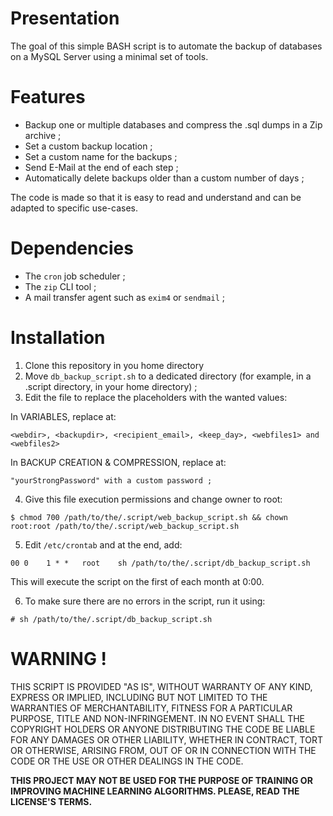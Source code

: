 # Presentation
The goal of this simple BASH script is to automate the backup of databases on a MySQL Server using a minimal set of tools. 

# Features
- Backup one or multiple databases and compress the .sql dumps in a Zip archive ;
- Set a custom backup location ;
- Set a custom name for the backups ;
- Send E-Mail at the end of each step ;
- Automatically delete backups older than a custom number of days ;

The code is made so that it is easy to read and understand and can be adapted to specific use-cases.

# Dependencies
- The `cron` job scheduler ;
- The `zip` CLI tool ;
- A mail transfer agent such as `exim4` or `sendmail` ;

# Installation
1. Clone this repository in you home directory
2. Move `db_backup_script.sh` to a dedicated directory (for example, in a .script directory, in your home directory) ;
3. Edit the file to replace the placeholders with the wanted values:

In VARIABLES, replace at:
```
<webdir>, <backupdir>, <recipient_email>, <keep_day>, <webfiles1> and <webfiles2>
```
In BACKUP CREATION & COMPRESSION, replace at:
```
"yourStrongPassword" with a custom password ;
```

4. Give this file execution permissions and change owner to root:
```
$ chmod 700 /path/to/the/.script/web_backup_script.sh && chown root:root /path/to/the/.script/web_backup_script.sh
```

5. Edit `/etc/crontab` and at the end, add:
```
00 0    1 * *   root    sh /path/to/the/.script/db_backup_script.sh
```
This will execute the script on the first of each month at 0:00.

6. To make sure there are no errors in the script, run it using:
```
# sh /path/to/the/.script/db_backup_script.sh
```

# WARNING !
THIS SCRIPT IS PROVIDED "AS IS", WITHOUT WARRANTY OF ANY KIND, EXPRESS OR IMPLIED, INCLUDING BUT NOT LIMITED TO THE WARRANTIES OF MERCHANTABILITY, FITNESS FOR A PARTICULAR PURPOSE, TITLE AND NON-INFRINGEMENT. IN NO EVENT SHALL THE COPYRIGHT HOLDERS OR ANYONE DISTRIBUTING THE CODE BE LIABLE FOR ANY DAMAGES OR OTHER LIABILITY, WHETHER IN CONTRACT, TORT OR OTHERWISE, ARISING FROM, OUT OF OR IN CONNECTION WITH THE CODE OR THE USE OR OTHER DEALINGS IN THE CODE.

**THIS PROJECT MAY NOT BE USED FOR THE PURPOSE OF TRAINING OR IMPROVING MACHINE LEARNING ALGORITHMS. PLEASE, READ THE LICENSE'S TERMS.** 
